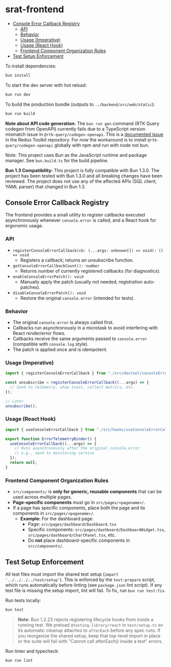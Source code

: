 # srat-frontend

<!-- START doctoc generated TOC please keep comment here to allow auto update -->
<!-- DON'T EDIT THIS SECTION, INSTEAD RE-RUN doctoc TO UPDATE -->

- [Console Error Callback Registry](#console-error-callback-registry)
  - [API](#api)
  - [Behavior](#behavior)
  - [Usage (Imperative)](#usage-imperative)
  - [Usage (React Hook)](#usage-react-hook)
  - [Frontend Component Organization Rules](#frontend-component-organization-rules)
- [Test Setup Enforcement](#test-setup-enforcement)

<!-- END doctoc generated TOC please keep comment here to allow auto update -->

To install dependencies:

```bash
bun install
```

To start the dev server with hot reload:

```bash
bun run dev
```

To build the production bundle (outputs to `../backend/src/web/static`):

```bash
bun run build
```

**Note about API code generation:** The `bun run gen` command (RTK Query codegen from OpenAPI) currently fails due to a TypeScript version mismatch issue in `@rtk-query/codegen-openapi`. This is a [documented issue](https://github.com/reduxjs/redux-toolkit/issues/2425) in the Redux Toolkit repository. For now the workaround is to install `@rtk-query/codegen-openapi` globally with npm and run with node not bun.

Note: This project uses Bun as the JavaScript runtime and package manager. See `bun.build.ts` for the build pipeline.

**Bun 1.3 Compatibility:** This project is fully compatible with Bun 1.3.0. The project has been tested with Bun 1.3.0 and all breaking changes have been reviewed. The project does not use any of the affected APIs (SQL client, YAML parser) that changed in Bun 1.3.

## Console Error Callback Registry

The frontend provides a small utility to register callbacks executed asynchronously whenever `console.error` is called, and a React hook for ergonomic usage.

### API

- `registerConsoleErrorCallback(cb: (...args: unknown[]) => void): () => void`
  - Registers a callback; returns an unsubscribe function.
- `getConsoleErrorCallbackCount(): number`
  - Returns number of currently registered callbacks (for diagnostics).
- `enableConsoleErrorPatch(): void`
  - Manually apply the patch (usually not needed; registration auto-patches).
- `disableConsoleErrorPatch(): void`
  - Restore the original `console.error` (intended for tests).

### Behavior

- The original `console.error` is always called first.
- Callbacks run asynchronously in a microtask to avoid interfering with React render/error flows.
- Callbacks receive the same arguments passed to `console.error` (compatible with `console.log` style).
- The patch is applied once and is idempotent.

### Usage (Imperative)

```ts
import { registerConsoleErrorCallback } from "./src/devtool/consoleErrorRegistry";

const unsubscribe = registerConsoleErrorCallback((...args) => {
  // Send to telemetry, show toast, collect metrics, etc.
});

// Later
unsubscribe();
```

### Usage (React Hook)

```ts
import { useConsoleErrorCallback } from "./src/hooks/useConsoleErrorCallback";

export function ErrorTelemetryBinder() {
  useConsoleErrorCallback((...args) => {
    // Runs asynchronously after the original console.error
    // e.g., send to monitoring service
  });
  return null;
}
```

### Frontend Component Organization Rules

- `src/components/` is **only for generic, reusable components** that can be used across multiple pages.
- **Page-specific components** must go in `src/pages/<pagename>/`.
- If a page has specific components, place both the page and its components in `src/pages/<pagename>/`.
  - **Example:** For the dashboard page:
    - Page: `src/pages/dashboard/Dashboard.tsx`
    - Specific components: `src/pages/dashboard/DashboardWidget.tsx`, `src/pages/dashboard/ChartPanel.tsx`, etc.
    - Do **not** place dashboard-specific components in `src/components/`.

## Test Setup Enforcement

All test files must import the shared test setup (`import '../../../../test/setup'`). This is enforced by the `test:prepare` script, which runs automatically before linting (see `package.json` lint script). If any test file is missing the setup import, lint will fail. To fix, run `bun run test:fix`.

Run tests locally:

```bash
bun test
```

> **Note**: Bun 1.2.23 rejects registering lifecycle hooks from inside a running test. We preload `@testing-library/react` in `test/setup.ts` so its automatic cleanup attaches to `afterEach` before any spec runs. If you reorganize the shared setup, keep that top-level import in place or the suite will fail with "Cannot call afterEach() inside a test" errors.

Run linter and typecheck:

```bash
bun run lint
```
